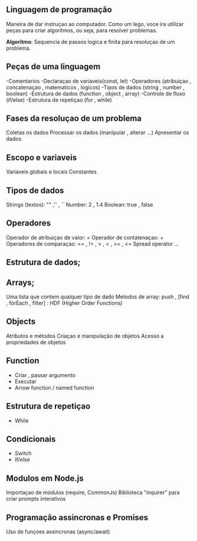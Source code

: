 ## Linguagem de programação 

Maneira de dar instruçao ao computador.
Como um lego, voce ira utilizar peças para criar algoritmos, ou seja, para resolver problemas.

**Algoritmo**: Sequencia de passos logica e finita para resoluçao de um problema.

## Peças de uma linguagem

-Comentarios
-Declaraçao de variaveis(const, let)
-Operadores (atribuiçao , concatenaçao , matematicos , logicos)
-Tipos de dados (string , number , boolean)
-Estrutura de dados (function , object , array)
-Controle de fluxo (if/else)
-Estrutura de repetiçao (for , while)

## Fases da resoluçao de um problema

Coletas os dados
Processar os dados (manipular , alterar ...)
Apresentar os dados

## Escopo e variaveis

Variaveis globais e locais
Constantes

## Tipos de dados

Strings (textos): "" ,'' , ``
Number: 2 , 1.4
Boolean: true , false

## Operadores

Operador de atribuiçao de valor: =
Operador de contatenaçao: +
Operadores de comparaçao: == , != , > , < , >= , <=
Spread operator  ...

## Estrutura de dados;

## Arrays;

Uma lista que contem qualquer tipo de dado
Metodos de array: push , [find , forEach , filter] : HDF (Higher Order Functions)

## Objects

Atributos e métodos
Criaçao e manipulação de objetos
Acesso a propriedades de objetos

## Function

- Criar , passar argumento
- Executar
- Arrow function / named function

## Estrutura de repetiçao 

- While 

## Condicionais 

- Switch
- if/else

## Modulos em Node.js

Importaçao de módulos (require, CommonJs)
Biblioteca "inquirer" para criar prompts interativos

## Programação assincronas e Promises

Uso de funçoes assincronas (async/await)